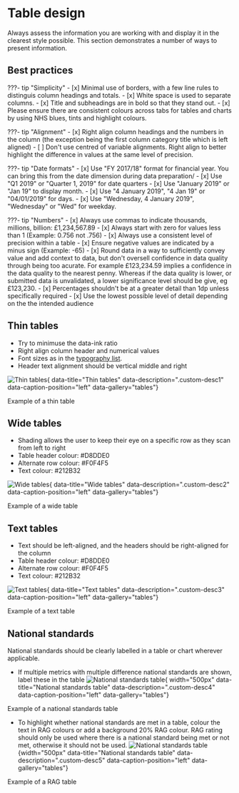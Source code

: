 # Table design
Always assess the information you are working with and display it in the clearest style possible. This section demonstrates a number of ways to present information.

## Best practices
???- tip "Simplicity"
    - [x] Minimal use of borders, with a few line rules to distinguis column headings and totals.
    - [x] White space is used to separate columns.
    - [x] Title and subheadings are in bold so that they stand out.
    - [x] Please ensure there are consistent colours across tabs for tables and charts by using NHS blues, tints and highlight colours.

???- tip "Alignment"
    - [x] Right align column headings and the numbers in the column (the exception being the first column category title which is left aligned)
    - [ ] Don't use centred of variable alignments. Right align to better highlight the difference in values at the same level of precision.

???- tip "Date formats"
    - [x] Use "FY 2017/18" format for financial year. You can bring this from the date dimension during data preparation/
    - [x] Use "Q1 2019" or "Quarter 1, 2019" for date quarters
    - [x] Use "January 2019" or "Jan 19" to display month.
    - [x] Use "4 January 2019", "4 Jan 19" or "04/01/2019" for days.
    - [x] Use "Wednesday, 4 January 2019", "Wednesday" or "Wed" for weekday.

???- tip "Numbers"
    - [x] Always use commas to indicate thousands, millions, billion: £1,234,567.89
    - [x] Always start with zero for values less than 1 (Example: 0.756 not .756)
    - [x] Always use a consistent level of precision within a table
    - [x] Ensure negative values are indicated by a minus sign (Example: -65)
    - [x] Round data in a way to sufficiently convey value and add context to data, but don't oversell confidence in data quality through being too acurate. For example £123,234.59 implies a confidence in the data quality to the nearest penny. Whereas if the data quality is lower, or submitted data is unvalidated, a lower significance level should be give, eg £123,230.
    - [x] Percentages shouldn't be at a greater detail than 1dp unless specifically required
    - [x] Use the lowest possible level of detail depending on the the intended audience

## Thin tables
- Try to minimuse the data-ink ratio
- Right align column header and numerical values
- Font sizes as in the <a href="../typography">typography list</a>.
- Header text alignment should be vertical middle and right

![Thin tables](../../images/thin_tables.png){ data-title="Thin tables" data-description=".custom-desc1" data-caption-position="left" data-gallery="tables"}
<div class="glightbox-desc custom-desc1">
Example of a thin table
</div>

## Wide tables
- Shading allows the user to keep their eye on a specific row as they scan from left to right
- Table header colour: #D8DDE0
- Alternate row colour: #F0F4F5
- Text colour: #212B32

![Wide tables](../../images/wide_tables.png){ data-title="Wide tables" data-description=".custom-desc2" data-caption-position="left" data-gallery="tables"}
<div class="glightbox-desc custom-desc1">
Example of a wide table
</div>

## Text tables
- Text should be left-aligned, and the headers should be right-aligned for the column
- Table header colour: #D8DDE0
- Alternate row colour: #F0F4F5
- Text colour: #212B32

![Text tables](../../images/text_tables.png){ data-title="Text tables" data-description=".custom-desc3" data-caption-position="left" data-gallery="tables"}
<div class="glightbox-desc custom-desc3">
Example of a text table
</div>

## National standards
National standards should be clearly labelled in a table or chart wherever applicable.

 - If multiple metrics with multiple difference national standards are shown, label these in the table
![National standards table](../../images/national_standards_table.png){ width="500px" data-title="National standards table" data-description=".custom-desc4" data-caption-position="left" data-gallery="tables"}
<div class="glightbox-desc custom-desc4">
Example of a national standards table
</div>


 - To highlight whether national standards are met in a table, colour the text in RAG colours or add a background 20% RAG colour. 
RAG rating should only be used where there is a national standard being met or not met, otherwise it should not be used.
![National standards table](../../images/rag_table.png){width="500px" data-title="National standards table" data-description=".custom-desc5" data-caption-position="left" data-gallery="tables"}
<div class="glightbox-desc custom-desc5">
Example of a RAG table
</div>
